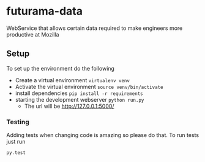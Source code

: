 # futurama-data

WebService that allows certain data required to make engineers more productive at Mozilla

## Setup

To set up the environment do the following

* Create a virtual environment `virtualenv venv`
* Activate the virtual environment `source venv/bin/activate`
* install dependencies `pip install -r requirements`
* starting the development webserver `python run.py`
  * The url will be http://127.0.0.1:5000/

### Testing

Adding tests when changing code is amazing so please do that. To run tests just run

`py.test`

